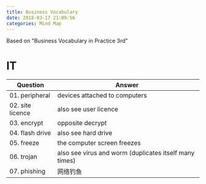 ```yaml
---
title: Business Vocabulary
date: 2018-03-17 21:09:56
categories: Mind Map
---
```


Based on "Business Vocabulary in Practice 3rd"

<!-- more -->

# IT

Question | Answer
--- | ---
01. peripheral | devices attached to computers
02. site licence | also see user licence
03. encrypt | opposite decrypt
04. flash drive | also see hard drive
05. freeze | the computer screen freezes
06. trojan | also see virus and worm (duplicates itself many times)
07. phishing | 网络钓鱼